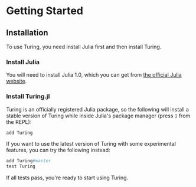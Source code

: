 
<a id='Getting-Started-1'></a>

# Getting Started


<a id='Installation-1'></a>

## Installation


To use Turing, you need install Julia first and then install Turing.


<a id='Install-Julia-1'></a>

### Install Julia


You will need to install Julia 1.0, which you can get from [the official Julia website](http://julialang.org/downloads/).


<a id='Install-Turing.jl-1'></a>

### Install Turing.jl


Turing is an officially registered Julia package, so the following will install a stable version of Turing while inside Julia's package manager (press `]` from the REPL):


```julia
add Turing
```


If you want to use the latest version of Turing with some experimental features, you can try the following instead:


```julia
add Turing#master
test Turing
```


If all tests pass, you're ready to start using Turing.

